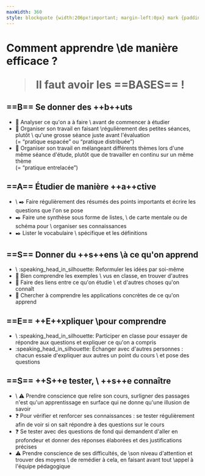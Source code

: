 ```yaml
---
maxWidth: 360
style: blockquote {width:206px!important; margin-left:0px} mark {padding:3px 5px; border-radius:5px; margin-left:3px} blockquote:after{content:"Cliquer sur les cercles pour afficher la suite"; position:absolute; top:150px; left:40px; font-weight:normal; font-family:monospace; font-size:10px; width:140px}
---
```


# Comment apprendre \\de manière efficace ?<blockquote>Il faut avoir les ==BASES== !</blocquote>

## ==B== Se donner des ++b++uts <!--fold-->

- :mag_right:  Analyser ce qu'on a à faire \\ avant de commencer à étudier
- :calendar:  Organiser son travail en faisant \\régulièrement des petites séances,  plutôt \\  qu'une grosse séance juste avant l'évaluation <aside>(= “pratique espacée” ou “pratique distribuée”)</aside>
- :calendar:  Organiser son travail en mélangeant différents thèmes lors d'une même séance d'étude, plutôt que de travailler en continu sur un même thème <aside>(= “pratique entrelacée”)

## ==A== Étudier de manière ++a++ctive <!--fold-->

- \\ :black_nib:  Faire régulièrement des résumés des points importants et écrire les questions que l'on se pose
- :black_nib:  Faire une synthèse sous forme de listes, \\ de carte mentale ou de schéma pour \\ organiser ses connaissances
- :black_nib:  Lister le vocabulaire \\ spécifique et les définitions

## ==S== Donner du ++s++ens \\à ce qu'on apprend <!--fold-->

- \\ :speaking_head_in_silhouette:  Reformuler les idées par soi-même
- :mag_right:  Bien comprendre les exemples \\ vus en classe, en trouver d'autres
- :mag_right:  Faire des liens entre ce qu'on étudie \\ et d'autres choses qu'on connaît
- :mag_right:  Chercher à comprendre les applications concrètes de ce qu'on apprend

## ==E== ++E++xpliquer \\pour comprendre <!--fold-->

- \\ :speaking_head_in_silhouette:  Participer en classe pour essayer de répondre aux questions et expliquer ce qu'on a compris
- :speaking_head_in_silhouette:  Échanger avec d'autres personnes : chacun essaie d'expliquer aux autres un point du cours \\ et pose des questions

## ==S== ++S++e tester, \\ ++s++e connaître <!--fold-->

- \\ :warning: Prendre conscience que relire son cours, surligner des passages n'est qu'un apprentissage en surface qui ne donne qu'une illusion de savoir
- :question: Pour vérifier et renforcer ses connaissances : se tester régulièrement afin de voir si on sait répondre à des questions sur le cours
- :question: Se tester avec des questions de fond qui demandent d'aller en profondeur et donner des réponses élaborées et des justifications précises
- :warning: Prendre conscience de ses difficultés, de \\son niveau d'attention et trouver des moyens \\ de remédier à cela, en faisant avant tout \\appel à l'équipe pédagogique